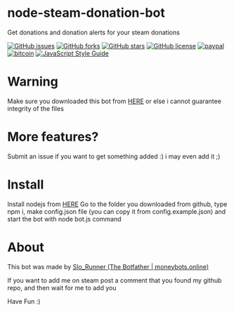 # node-steam-donation-bot
Get donations and donation alerts for your steam donations

[![GitHub issues](https://img.shields.io/github/issues/SloRunner/node-steam-donation-bot.svg?style=plastic)](https://github.com/SloRunner/node-steam-donation-bot/issues)
[![GitHub forks](https://img.shields.io/github/forks/SloRunner/node-steam-donation-bot.svg?style=plastic)](https://github.com/SloRunner/node-steam-donation-bot/network)
[![GitHub stars](https://img.shields.io/github/stars/SloRunner/node-steam-donation-bot.svg?style=plastic)](https://github.com/SloRunner/node-steam-donation-bot/stargazers)
[![GitHub license](https://img.shields.io/badge/license-MIT-blue.svg?style=plastic)](https://raw.githubusercontent.com/SloRunner/node-steam-donation-bot/master/LICENSE)
[![paypal](https://img.shields.io/badge/paypal-donate-yellow.svg)](https://www.paypal.me/SloRunner)
[![bitcoin](https://img.shields.io/badge/bitcoin-donate-yellow.svg)](https://blockchain.info/address/1ATsojTcL1xgrEMUDZMNeprZk136VtjumQ)
[![JavaScript Style Guide](https://cdn.rawgit.com/standard/standard/master/badge.svg)](https://github.com/standard/standard)

# Warning
Make sure you downloaded this bot from [HERE](https://github.com/SloRunner/node-steam-donation-bot) or else i cannot guarantee integrity of the files

# More features?

Submit an issue if you want to get something added :) i may even add it ;)

# Install

Install nodejs from [HERE](https://nodejs.org/en/)
Go to the folder you downloaded from github, type npm i, make config.json file (you can copy it from config.example.json) and start the bot with node bot.js command

# About
This bot was made by [Slo_Runner (The Botfather | moneybots.online)](https://steamcommunity.com/profiles/76561198129634369)

If you want to add me on steam post a comment that you found my github repo, and then wait for me to add you

Have Fun :)
